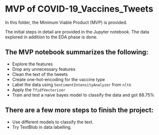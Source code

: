 # MVP of COVID-19_Vaccines_Tweets

In this folder, the Minimum Viable Product (MVP) is provided. 

The initial steps in detail are provided in the Jupyter notebook. 
The data explored in addition to the EDA phase is done. 

## The MVP notebook summarizes the following: 
- Explore the features 
- Drop any unnecessary features
- Clean the text of the tweets
- Create one-hot-encoding for the vaccine type
- Label the data using ```SentimentIntensityAnalyzer``` from ```nltk```
- Apply the ```TfidfVectorizer```
- Train and test a naive bayes model to classify the data and got 88.75%

## There are a few more steps to finish the project: 
- Use different models to classify the text. 
- Try TextBlob in data labelling. 